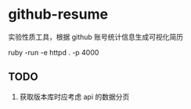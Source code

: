 github-resume
=============

实验性质工具，根据 github 账号统计信息生成可视化简历

ruby -run -e httpd . -p 4000


## TODO

1. 获取版本库时应考虑 api 的数据分页